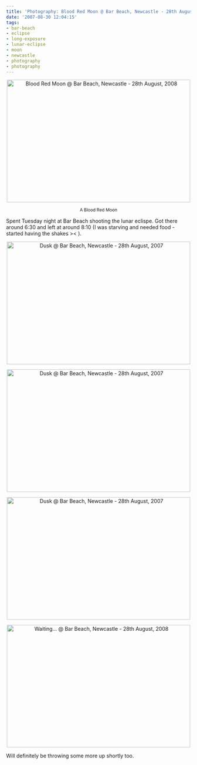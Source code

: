 ```yaml
---
title: 'Photography: Blood Red Moon @ Bar Beach, Newcastle - 28th August, 2007'
date: '2007-08-30 12:04:15'
tags:
- bar-beach
- eclipse
- long-exposure
- lunar-eclipse
- moon
- newcastle
- photography
- photography
---
```


<p style="text-align: center;"><a href="http://www.flickr.com/photos/jufemaiz/1257212749/" title="Photo Sharing"><img src="http://farm2.static.flickr.com/1146/1257212749_98debd8303.jpg" width="500" height="333" alt="Blood Red Moon @ Bar Beach, Newcastle - 28th August, 2008" /></a></p>
<p style="text-align: center;"><small>A Blood Red Moon</small></p>
Spent Tuesday night at Bar Beach shooting the lunar eclispe. Got there around 6:30 and left at around 8:10 (I was starving and needed food - started having the shakes >< ).
<p style="text-align: center;"><a href="http://www.flickr.com/photos/jufemaiz/1257153461/" title="Photo Sharing"><img src="http://farm2.static.flickr.com/1177/1257153461_08a96088c5.jpg" width="500" height="333" alt="Dusk @ Bar Beach, Newcastle - 28th August, 2007" /></a>
<p style="text-align: center;"><a href="http://www.flickr.com/photos/jufemaiz/1257156719/" title="Photo Sharing"><img src="http://farm2.static.flickr.com/1269/1257156719_b6c9bc2a5a.jpg" width="500" height="333" alt="Dusk @ Bar Beach, Newcastle - 28th August, 2007" /></a></p>
<p style="text-align: center;"><a href="http://www.flickr.com/photos/jufemaiz/1258015726/" title="Photo Sharing"><img src="http://farm2.static.flickr.com/1017/1258015726_ba9ea34cee.jpg" width="500" height="333" alt="Dusk @ Bar Beach, Newcastle - 28th August, 2007" /></a></p>
<p style="text-align: center;"><a href="http://www.flickr.com/photos/jufemaiz/1257182429/" title="Photo Sharing"><img src="http://farm2.static.flickr.com/1062/1257182429_72d3064315.jpg" width="500" height="333" alt="Waiting... @ Bar Beach, Newcastle - 28th August, 2008" /></a></p>
Will definitely be throwing some more up shortly too.

